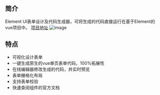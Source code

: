 
## 简介
Element UI表单设计及代码生成器，可将生成的代码直接运行在基于Element的vue项目中。 [项目地址](https://jakhuang.github.io/form-generator)
![image](https://ae01.alicdn.com/kf/U51bfb661aba945b48a4c71774421d414C.gif)

## 特点
- 可视化设计表单
- 一键生成原生的vue单页表单代码，100%拓展性
- 在线编辑器修改生成的代码，并实时预览
- 表单栅格化布局
- 支持表单校验
- 快速查阅组件的官方文档



